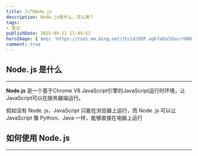 ```yaml
---
title: 入门Node.js
description: Node.js是什么，怎么用？
tags:
- 笔记
publishDate: 2025-09-22 17:49:51
heroImage: { src: 'https://tse1.mm.bing.net/th/id/OIP.aqk7aOsCh5urrV00hAbbEQHaEc?rs=1&pid=ImgDetMain&o=7&rm=3', inferSize: true }
comment: true
---
```

## Node. js 是什么
---
**Node.js** 是一个基于Chrome V8 JavaScript引擎的JavaScript运行时环境，让JavaScript可以在服务器端运行。

假如没有 Node. js，JavaScript 只能在浏览器上运行，而 Node. js 可以让 JavaScript 像 Python、Java 一样，能够直接在电脑上运行

## 如何使用 Node. js
---
